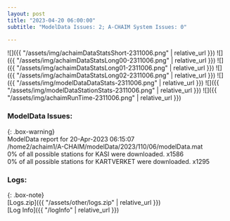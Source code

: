 ```yaml
---
layout: post
title: "2023-04-20 06:00:00"
subtitle: "ModelData Issues: 2; A-CHAIM System Issues: 0"

---
```


![]({{ "/assets/img/achaimDataStatsShort-2311006.png" | relative_url }})
![]({{ "/assets/img/achaimDataStatsLong00-2311006.png" | relative_url }})
![]({{ "/assets/img/achaimDataStatsLong01-2311006.png" | relative_url }})
![]({{ "/assets/img/achaimDataStatsLong02-2311006.png" | relative_url }})
![]({{ "/assets/img/modelDataDataStats-2311006.png" | relative_url }})
![]({{ "/assets/img/modelDataStationStats-2311006.png" | relative_url }})
![]({{ "/assets/img/achaimRunTime-2311006.png" | relative_url }})


### ModelData Issues:  
  
{: .box-warning}  
 ModelData report for 20-Apr-2023 06:15:07   
 /home2/achaim1/A-CHAIM/modelData/2023/110/06/modelData.mat   
 0% of all possible stations for KASI were downloaded. x1586   
 0% of all possible stations for KARTVERKET were downloaded. x1295   
  


### Logs:  
  
{: .box-note}  
[Logs.zip]({{ "/assets/other/logs.zip" | relative_url }})  
[Log Info]({{ "/logInfo" | relative_url }})  
